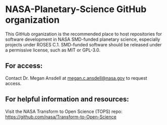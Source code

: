 # NASA-Planetary-Science GitHub organization

This GitHub organization is the recommended place to host repositories for software development in NASA SMD-funded planetary science, especially projects under ROSES C.1.
SMD-funded software should be released under a permissive license, such as MIT or GPL-3.0.

## For access:
Contact Dr. Megan Ansdell at megan.c.ansdell@nasa.gov to request access.

## For helpful information and resources:
Visit the NASA Transform to Open Science (TOPS) repo: 
https://github.com/nasa/Transform-to-Open-Science

